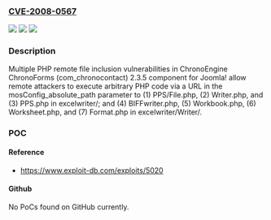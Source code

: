 ### [CVE-2008-0567](https://cve.mitre.org/cgi-bin/cvename.cgi?name=CVE-2008-0567)
![](https://img.shields.io/static/v1?label=Product&message=n%2Fa&color=blue)
![](https://img.shields.io/static/v1?label=Version&message=n%2Fa&color=blue)
![](https://img.shields.io/static/v1?label=Vulnerability&message=n%2Fa&color=brighgreen)

### Description

Multiple PHP remote file inclusion vulnerabilities in ChronoEngine ChronoForms (com_chronocontact) 2.3.5 component for Joomla! allow remote attackers to execute arbitrary PHP code via a URL in the mosConfig_absolute_path parameter to (1) PPS/File.php, (2) Writer.php, and (3) PPS.php in excelwriter/; and (4) BIFFwriter.php, (5) Workbook.php, (6) Worksheet.php, and (7) Format.php in excelwriter/Writer/.

### POC

#### Reference
- https://www.exploit-db.com/exploits/5020

#### Github
No PoCs found on GitHub currently.

